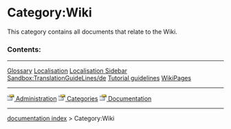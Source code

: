 # Category:Wiki
This category contains all documents that relate to the Wiki.

### Contents:

  --------------------------------------------------------------------------------- ------------------------------------------------------- ---------------------------------------------------------
  [Glossary](Glossary.md)                                                   [Localisation](Localisation.md)                 [Localisation Sidebar](Localisation_Sidebar.md)
  [Sandbox:TranslationGuideLines/de](Sandbox:TranslationGuideLines/de.md)   [Tutorial guidelines](Tutorial_guidelines.md)   [WikiPages](WikiPages.md)
                                                                                                                                            
  --------------------------------------------------------------------------------- ------------------------------------------------------- ---------------------------------------------------------

[<img src="images/Property.png" style="width:16px"> Administration](Category_Administration.md) [<img src="images/Property.png" style="width:16px"> Categories](Category_Categories.md) [<img src="images/Property.png" style="width:16px"> Documentation](Category_Documentation.md)

---
[documentation index](../README.md) > Category:Wiki
